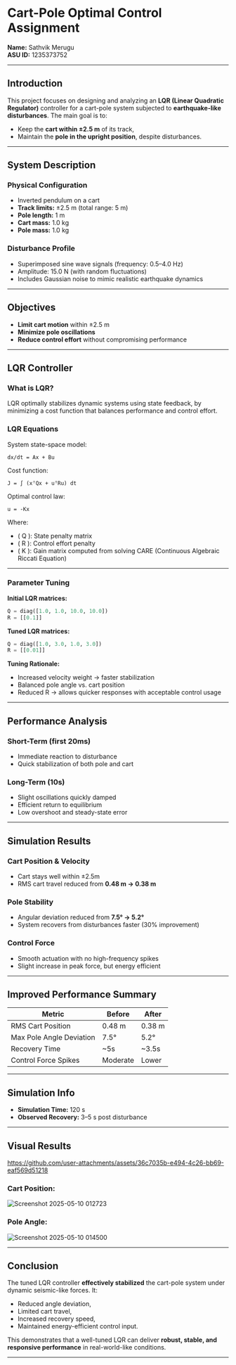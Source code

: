 # Cart-Pole Optimal Control Assignment

**Name:** Sathvik Merugu  
**ASU ID:** 1235373752

---

## Introduction
This project focuses on designing and analyzing an **LQR (Linear Quadratic Regulator)** controller for a cart-pole system subjected to **earthquake-like disturbances**. The main goal is to:
- Keep the **cart within ±2.5 m** of its track,
- Maintain the **pole in the upright position**, despite disturbances.

---

## System Description

### Physical Configuration
- Inverted pendulum on a cart  
- **Track limits:** ±2.5 m (total range: 5 m)  
- **Pole length:** 1 m  
- **Cart mass:** 1.0 kg  
- **Pole mass:** 1.0 kg  

### Disturbance Profile
- Superimposed sine wave signals (frequency: 0.5–4.0 Hz)
- Amplitude: 15.0 N (with random fluctuations)
- Includes Gaussian noise to mimic realistic earthquake dynamics

---

## Objectives
- **Limit cart motion** within ±2.5 m
- **Minimize pole oscillations**
- **Reduce control effort** without compromising performance

---

## LQR Controller

### What is LQR?
LQR optimally stabilizes dynamic systems using state feedback, by minimizing a cost function that balances performance and control effort.

### LQR Equations
System state-space model:
```
dx/dt = Ax + Bu
```

Cost function:
```
J = ∫ (xᵀQx + uᵀRu) dt
```

Optimal control law:
```
u = -Kx
```
Where:
- \( Q \): State penalty matrix  
- \( R \): Control effort penalty  
- \( K \): Gain matrix computed from solving CARE (Continuous Algebraic Riccati Equation)

---

### Parameter Tuning

**Initial LQR matrices:**
```python
Q = diag([1.0, 1.0, 10.0, 10.0])
R = [[0.1]]
```

**Tuned LQR matrices:**
```python
Q = diag([1.0, 3.0, 1.0, 3.0])
R = [[0.01]]
```

**Tuning Rationale:**
- Increased velocity weight → faster stabilization
- Balanced pole angle vs. cart position
- Reduced R → allows quicker responses with acceptable control usage

---

## Performance Analysis

### Short-Term (first 20ms)
- Immediate reaction to disturbance
- Quick stabilization of both pole and cart

### Long-Term (10s)
- Slight oscillations quickly damped
- Efficient return to equilibrium
- Low overshoot and steady-state error

---

## Simulation Results

### Cart Position & Velocity
- Cart stays well within ±2.5m
- RMS cart travel reduced from **0.48 m → 0.38 m**

### Pole Stability
- Angular deviation reduced from **7.5° → 5.2°**
- System recovers from disturbances faster (30% improvement)

### Control Force
- Smooth actuation with no high-frequency spikes
- Slight increase in peak force, but energy efficient

---

## Improved Performance Summary

| Metric | Before | After |
|--------|--------|-------|
| RMS Cart Position | 0.48 m | 0.38 m |
| Max Pole Angle Deviation | 7.5° | 5.2° |
| Recovery Time | ~5s | ~3.5s |
| Control Force Spikes | Moderate | Lower |

---

## Simulation Info
- **Simulation Time:** 120 s  
- **Observed Recovery:** 3–5 s post disturbance

---

## Visual Results




https://github.com/user-attachments/assets/36c7035b-e494-4c26-bb69-eaf569d51218





### Cart Position:
![Screenshot 2025-05-10 012723](https://github.com/user-attachments/assets/d0d425ad-886f-44bd-9586-cc0da719a5e3)


### Pole Angle:
![Screenshot 2025-05-10 014500](https://github.com/user-attachments/assets/85634a2f-3000-40d3-be18-7b5900eb0e0f)


---

## Conclusion
The tuned LQR controller **effectively stabilized** the cart-pole system under dynamic seismic-like forces. It:
- Reduced angle deviation,
- Limited cart travel,
- Increased recovery speed,
- Maintained energy-efficient control input.

This demonstrates that a well-tuned LQR can deliver **robust, stable, and responsive performance** in real-world-like conditions.

---


